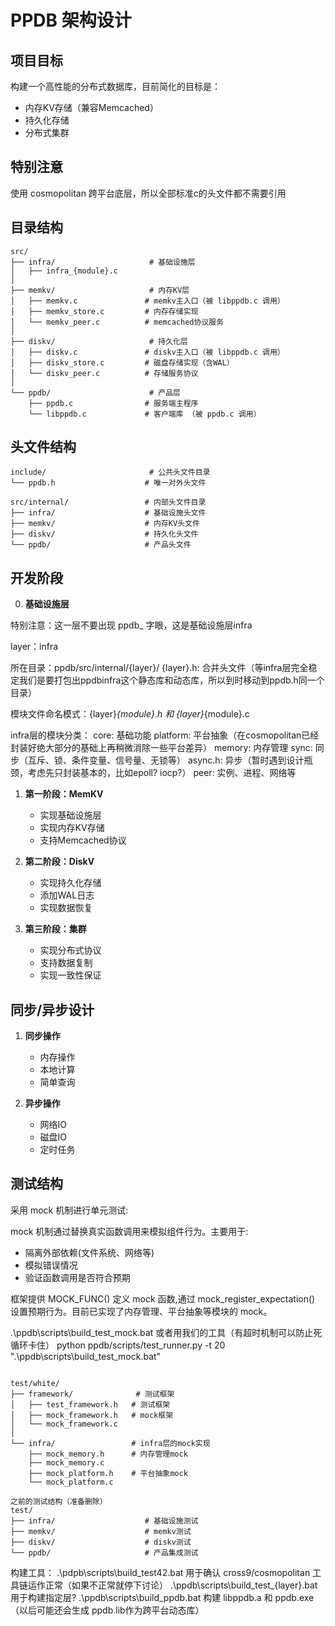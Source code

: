 ﻿# PPDB 架构设计

## 项目目标

构建一个高性能的分布式数据库，目前简化的目标是：
- 内存KV存储（兼容Memcached）
- 持久化存储
- 分布式集群

## 特别注意

使用 cosmopolitan 跨平台底层，所以全部标准c的头文件都不需要引用

## 目录结构

```
src/
├── infra/                     # 基础设施层
│   ├── infra_{module}.c          
│
├── memkv/                     # 内存KV层
│   ├── memkv.c               # memkv主入口（被 libppdb.c 调用）
│   ├── memkv_store.c         # 内存存储实现
│   └── memkv_peer.c          # memcached协议服务
│
├── diskv/                     # 持久化层
│   ├── diskv.c               # diskv主入口（被 libppdb.c 调用）
│   ├── diskv_store.c         # 磁盘存储实现（含WAL）
│   └── diskv_peer.c          # 存储服务协议
│
└── ppdb/                      # 产品层
    ├── ppdb.c                # 服务端主程序
    └── libppdb.c             # 客户端库 （被 ppdb.c 调用）
```

## 头文件结构

```
include/                       # 公共头文件目录
└── ppdb.h                    # 唯一对外头文件

src/internal/                 # 内部头文件目录
├── infra/                    # 基础设施头文件
├── memkv/                    # 内存KV头文件
├── diskv/                    # 持久化头文件
└── ppdb/                     # 产品头文件
```

## 开发阶段

0. **基础设施层**

特别注意：这一层不要出现 ppdb_ 字眼，这是基础设施层infra

layer：infra

所在目录：ppdb/src/internal/{layer}/
{layer}.h: 合并头文件（等infra层完全稳定我们是要打包出ppdbinfra这个静态库和动态库，所以到时移动到ppdb.h同一个目录）

模块文件命名模式：{layer}_{module}.h 和 {layer}_{module}.c

infra层的模块分类：
core: 基础功能
platform: 平台抽象（在cosmopolitan已经封装好绝大部分的基础上再稍微消除一些平台差异）
memory: 内存管理
sync: 同步（互斥、锁、条件变量、信号量、无锁等）
async.h: 异步（暂时遇到设计瓶颈，考虑先只封装基本的，比如epoll? iocp?）
peer: 实例、进程、网络等

1. **第一阶段：MemKV**
   - 实现基础设施层
   - 实现内存KV存储
   - 支持Memcached协议

2. **第二阶段：DiskV**
   - 实现持久化存储
   - 添加WAL日志
   - 实现数据恢复

3. **第三阶段：集群**
   - 实现分布式协议
   - 支持数据复制
   - 实现一致性保证

## 同步/异步设计

1. **同步操作**
   - 内存操作
   - 本地计算
   - 简单查询

2. **异步操作**
   - 网络IO
   - 磁盘IO
   - 定时任务

## 测试结构

采用 mock 机制进行单元测试:

mock 机制通过替换真实函数调用来模拟组件行为。主要用于:
- 隔离外部依赖(文件系统、网络等)
- 模拟错误情况
- 验证函数调用是否符合预期

框架提供 MOCK_FUNC() 定义 mock 函数,通过 mock_register_expectation() 设置预期行为。目前已实现了内存管理、平台抽象等模块的 mock。

.\ppdb\scripts\build_test_mock.bat
或者用我们的工具（有超时机制可以防止死循环卡住）
python ppdb/scripts/test_runner.py -t 20 ".\ppdb\scripts\build_test_mock.bat"



```

test/white/
├── framework/              # 测试框架
│   ├── test_framework.h   # 测试框架
│   ├── mock_framework.h   # mock框架
│   └── mock_framework.c
│
└── infra/                 # infra层的mock实现
    ├── mock_memory.h      # 内存管理mock
    ├── mock_memory.c
    ├── mock_platform.h    # 平台抽象mock
    └── mock_platform.c

之前的测试结构（准备删除）
test/
├── infra/                    # 基础设施测试
├── memkv/                    # memkv测试
├── diskv/                    # diskv测试
└── ppdb/                     # 产品集成测试
```



构建工具：
.\pdpb\scripts\build_test42.bat 用于确认 cross9/cosmopolitan 工具链运作正常（如果不正常就停下讨论）
.\ppdb\scripts\build_test_{layer}.bat 用于构建指定层?
.\ppdb\scripts\build_ppdb.bat 构建 libppdb.a 和 ppdb.exe（以后可能还会生成 ppdb.lib作为跨平台动态库）
